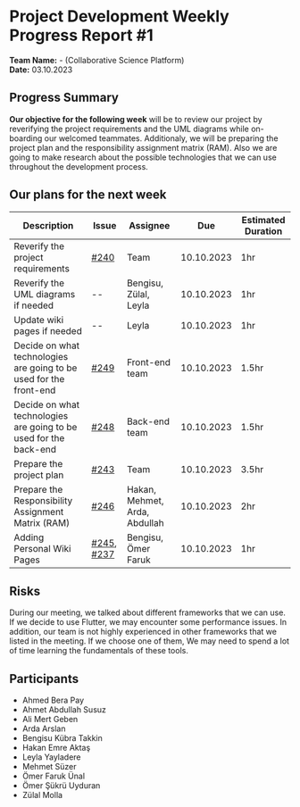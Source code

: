 # Project Development Weekly Progress Report #1

**Team Name:** - (Collaborative Science Platform)  
**Date:** 03.10.2023

## Progress Summary
**Our objective for the following week** will be to review our project by reverifying the project requirements and the UML diagrams while on-boarding our welcomed teammates. Additionaly, we will be preparing the project plan and the responsibility assignment matrix (RAM). Also we are going to make research about the possible technologies that we can use throughout the development process.

## Our plans for the next week
| Description | Issue | Assignee | Due | Estimated Duration |
| --- | --- | --- | --- | --- |
| Reverify the project requirements | [#240](https://github.com/bounswe/bounswe2023group9/issues/240) | Team | 10.10.2023 | 1hr |
| Reverify the UML diagrams if needed | -- | Bengisu, Zülal, Leyla | 10.10.2023 | 1hr |
| Update wiki pages if needed | -- | Leyla | 10.10.2023 | 1hr |
| Decide on what technologies are going to be used for the front-end | [#249](https://github.com/bounswe/bounswe2023group9/issues/249) | Front-end team | 10.10.2023 | 1.5hr |
| Decide on what technologies are going to be used for the back-end | [#248](https://github.com/bounswe/bounswe2023group9/issues/248) | Back-end team | 10.10.2023 | 1.5hr |
| Prepare the project plan | [#243](https://github.com/bounswe/bounswe2023group9/issues/243) | Team | 10.10.2023 | 3.5hr |
| Prepare the Responsibility Assignment Matrix (RAM) | [#246](https://github.com/bounswe/bounswe2023group9/issues/246) | Hakan, Mehmet, Arda, Abdullah | 10.10.2023 | 2hr |
| Adding Personal Wiki Pages | [#245](https://github.com/bounswe/bounswe2023group9/issues/245), [#237](https://github.com/bounswe/bounswe2023group9/issues/237) | Bengisu, Ömer Faruk | 10.10.2023 | 1hr

## Risks
During our meeting, we talked about different frameworks that we can use. If we decide to use Flutter, we may encounter some performance issues.
In addition, our team is not highly experienced in other frameworks that we listed in the meeting. If we choose one of them, We may need to spend a lot of time learning the fundamentals of these tools. 

## Participants
- Ahmed Bera Pay
- Ahmet Abdullah Susuz
- Ali Mert Geben
- Arda Arslan
- Bengisu Kübra Takkin
- Hakan Emre Aktaş
- Leyla Yayladere
- Mehmet Süzer
- Ömer Faruk Ünal
- Ömer Şükrü Uyduran
- Zülal Molla
